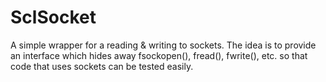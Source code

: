 SclSocket
=========

A simple wrapper for a reading & writing to sockets. The idea is to provide
an interface which hides away fsockopen(), fread(), fwrite(), etc. so that
code that uses sockets can be tested easily.

